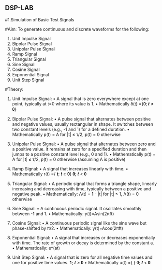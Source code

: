 ## DSP-LAB
#1.Simulation of Basic Test Signals


#Aim:
To generate continuous and discrete waveforms for the following:
1.	Unit Impulse Signal
2.	Bipolar Pulse Signal
3.	Unipolar Pulse Signal
4.	Ramp Signal
5.	Triangular Signal
6.	Sine Signal
7.	Cosine Signal
8.	Exponential Signal
9.	Unit Step Signal



#Theory:
1.	Unit Impulse Signal:
•	A signal that is zero everywhere except at one point, typically at t=0 where its value is 1.
•	Mathematically δ(t) ={𝟎; 𝒕 ≠ 𝟎}


2.	Bipolar Pulse Signal:
•	A pulse signal that alternates between positive and negative values, usually rectangular in shape. It switches between two constant levels (e.g., -1 and 1) for a defined duration.
•	Mathematically p(t) = A for |t| ≤ τ/2, p(t) = 0 otherwise


3.	 Unipolar Pulse Signal:
•	A pulse signal that alternates between zero and a positive value. It remains at zero for a specified duration and then jumps to a positive constant level (e.g., 0 and 1).
•	Mathematically p(t) = A for |t| ≤ τ/2, p(t) = 0 otherwise (assuming A is positive)
 
4.	 Ramp Signal:
•	A signal that increases linearly with time.
•	Mathematically r(t) ={ 𝒕; 𝒕 ≥ 𝟎}
𝟎; 𝒕 < 𝟎


5.	Triangular Signal:
•	A periodic signal that forms a triangle shape, linearly increasing and decreasing with time, typically between a positive and negative peak.
•	Mathematically: Λ(t) = 1 - |t| for |t| ≤ 1, Λ(t) = 0 otherwise


6.	Sine Signal:
•	A continuous periodic signal. It oscillates smoothly between -1 and 1.
•	Mathematically: y(t)=Asin(2πft)


7.	 Cosine Signal:
•	A continuous periodic signal like the sine wave but phase-shifted by π\2.
•	Mathematically: y(t)=Acos(2πft)


8.	 Exponential Signal:
•	A signal that increases or decreases exponentially with time. The rate of growth or decay is determined by the constant a.
•	Mathematically: e^(at)


9.	 Unit Step Signal:
•	A signal that is zero for all negative time values and one for positive time values.
𝟏; 𝒕 ≥ 𝟎
•	Mathematically u(t) ={	}
𝟎; 𝒕 < 𝟎

